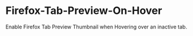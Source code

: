 # Firefox-Tab-Preview-On-Hover
Enable Firefox Tab Preview Thumbnail when Hovering over an inactive tab.

